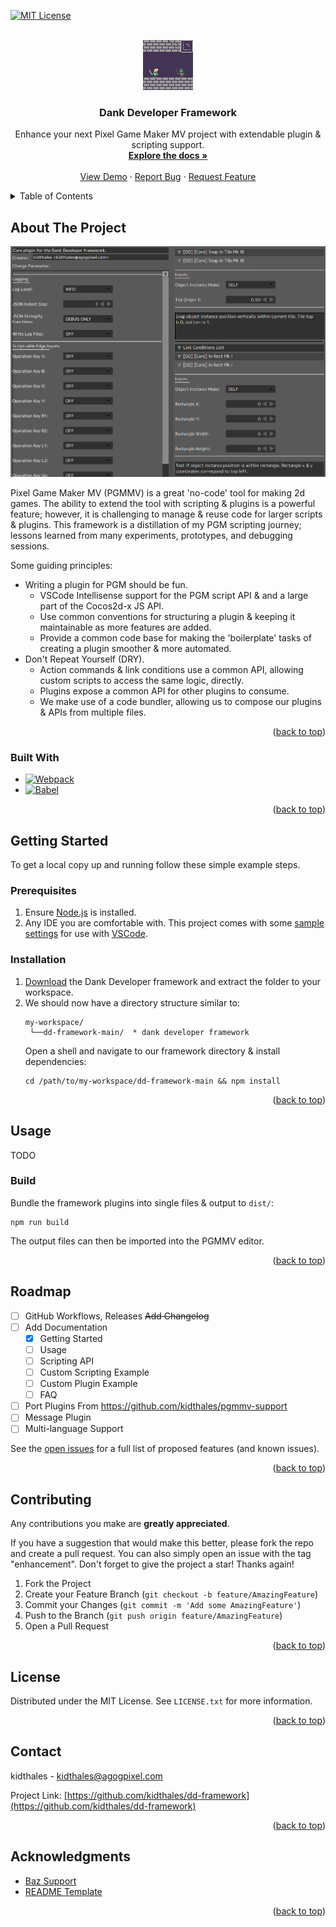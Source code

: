 <a name="readme-top"></a>

<!-- PROJECT SHIELDS -->

[![MIT License][license-shield]][license-url]

<!-- PROJECT LOGO -->
<br />
<div align="center">
  <a href="https://github.com/kidthales/dd-framework">
    <img src="assets/img/logo.png" alt="Logo" width="80" height="80">
  </a>

  <h3 align="center">Dank Developer Framework</h3>

  <p align="center">
    Enhance your next Pixel Game Maker MV project with extendable plugin & scripting support.
    <br />
    <a href="https://github.com/kidthales/dd-framework"><strong>Explore the docs »</strong></a>
    <br />
    <br />
    <a href="https://github.com/kidthales/dd-framework">View Demo</a>
    ·
    <a href="https://github.com/kidthales/dd-framework/issues">Report Bug</a>
    ·
    <a href="https://github.com/kidthales/dd-framework/issues">Request Feature</a>
  </p>
</div>

<!-- TABLE OF CONTENTS -->
<details>
  <summary>Table of Contents</summary>
  <ol>
    <li>
      <a href="#about-the-project">About The Project</a>
      <ul>
        <li><a href="#built-with">Built With</a></li>
      </ul>
    </li>
    <li>
      <a href="#getting-started">Getting Started</a>
      <ul>
        <li><a href="#prerequisites">Prerequisites</a></li>
        <li><a href="#installation">Installation</a></li>
      </ul>
    </li>
    <li><a href="#usage">Usage</a></li>
    <li><a href="#roadmap">Roadmap</a></li>
    <li><a href="#contributing">Contributing</a></li>
    <li><a href="#license">License</a></li>
    <li><a href="#contact">Contact</a></li>
    <li><a href="#acknowledgments">Acknowledgments</a></li>
  </ol>
</details>

<!-- ABOUT THE PROJECT -->

## About The Project

![Dank Developer Framework][product-screenshot]

Pixel Game Maker MV (PGMMV) is a great 'no-code' tool for making 2d games. The ability to extend the tool with scripting & plugins is a powerful feature; however, it is challenging to manage & reuse code for larger scripts & plugins. This framework is a distillation of my PGM scripting journey; lessons learned from many experiments, prototypes, and debugging sessions.

Some guiding principles:

-   Writing a plugin for PGM should be fun.
    -   VSCode Intellisense support for the PGM script API & and a large part of the Cocos2d-x JS API.
    -   Use common conventions for structuring a plugin & keeping it maintainable as more features are added.
    -   Provide a common code base for making the 'boilerplate' tasks of creating a plugin smoother & more automated.
-   Don't Repeat Yourself (DRY).
    -   Action commands & link conditions use a common API, allowing custom scripts to access the same logic, directly.
    -   Plugins expose a common API for other plugins to consume.
    -   We make use of a code bundler, allowing us to compose our plugins & APIs from multiple files.

<p align="right">(<a href="#readme-top">back to top</a>)</p>

### Built With

-   [![Webpack][Webpack.js]][Webpack-url]
-   [![Babel][Babel.js]][Babel-url]

<p align="right">(<a href="#readme-top">back to top</a>)</p>

<!-- GETTING STARTED -->

## Getting Started

To get a local copy up and running follow these simple example steps.

### Prerequisites

1.  Ensure [Node.js](https://nodejs.org/en/download) is installed.
2.  Any IDE you are comfortable with. This project comes with some [sample settings](./.vscode/sample.settings.json) for use with [VSCode](https://code.visualstudio.com/download).

### Installation

1.  [Download](https://github.com/kidthales/dd-framework/archive/refs/heads/main.zip) the Dank Developer framework and extract the folder to your workspace.
2.  We should now have a directory structure similar to:
    ```
    my-workspace/
     └──dd-framework-main/  * dank developer framework
    ```
    Open a shell and navigate to our framework directory & install dependencies:
    ```
    cd /path/to/my-workspace/dd-framework-main && npm install
    ```

<p align="right">(<a href="#readme-top">back to top</a>)</p>

<!-- USAGE EXAMPLES -->

## Usage

TODO

### Build

Bundle the framework plugins into single files & output to `dist/`:

```
npm run build
```

The output files can then be imported into the PGMMV editor.

<p align="right">(<a href="#readme-top">back to top</a>)</p>

<!-- ROADMAP -->

## Roadmap

-   [ ] GitHub Workflows, Releases ~~Add Changelog~~
-   [ ] Add Documentation
    -   [x] Getting Started
    -   [ ] Usage
    -   [ ] Scripting API
    -   [ ] Custom Scripting Example
    -   [ ] Custom Plugin Example
    -   [ ] FAQ
-   [ ] Port Plugins From https://github.com/kidthales/pgmmv-support
-   [ ] Message Plugin
-   [ ] Multi-language Support

See the [open issues](https://github.com/kidthales/dd-framework/issues) for a full list of proposed features (and known issues).

<p align="right">(<a href="#readme-top">back to top</a>)</p>

<!-- CONTRIBUTING -->

## Contributing

Any contributions you make are **greatly appreciated**.

If you have a suggestion that would make this better, please fork the repo and create a pull request. You can also simply open an issue with the tag "enhancement".
Don't forget to give the project a star! Thanks again!

1. Fork the Project
2. Create your Feature Branch (`git checkout -b feature/AmazingFeature`)
3. Commit your Changes (`git commit -m 'Add some AmazingFeature'`)
4. Push to the Branch (`git push origin feature/AmazingFeature`)
5. Open a Pull Request

<p align="right">(<a href="#readme-top">back to top</a>)</p>

<!-- LICENSE -->

## License

Distributed under the MIT License. See `LICENSE.txt` for more information.

<p align="right">(<a href="#readme-top">back to top</a>)</p>

<!-- CONTACT -->

## Contact

kidthales - kidthales@agogpixel.com

Project Link: [https://github.com/kidthales/dd-framework](https://github.com/kidthales/dd-framework)

<p align="right">(<a href="#readme-top">back to top</a>)</p>

<!-- ACKNOWLEDGMENTS -->

## Acknowledgments

-   [Baz Support](https://www.patreon.com/bazsupport)
-   [README Template](https://github.com/othneildrew/Best-README-Template)

<p align="right">(<a href="#readme-top">back to top</a>)</p>

<!-- MARKDOWN LINKS & IMAGES -->
<!-- https://www.markdownguide.org/basic-syntax/#reference-style-links -->

[license-shield]: https://img.shields.io/github/license/othneildrew/Best-README-Template.svg?style=for-the-badge
[license-url]: https://github.com/kidthales/dd-framework/blob/master/LICENSE.txt
[product-screenshot]: assets/img/screenshot.png
[Babel.js]: https://img.shields.io/badge/babel-323330?style=for-the-badge&logo=babel&logoColor=f5da55
[Babel-url]: https://babeljs.io/
[Webpack.js]: https://img.shields.io/badge/webpack-444950?style=for-the-badge&logo=webpack&logoColor=5468ff
[Webpack-url]: https://webpack.js.org/
